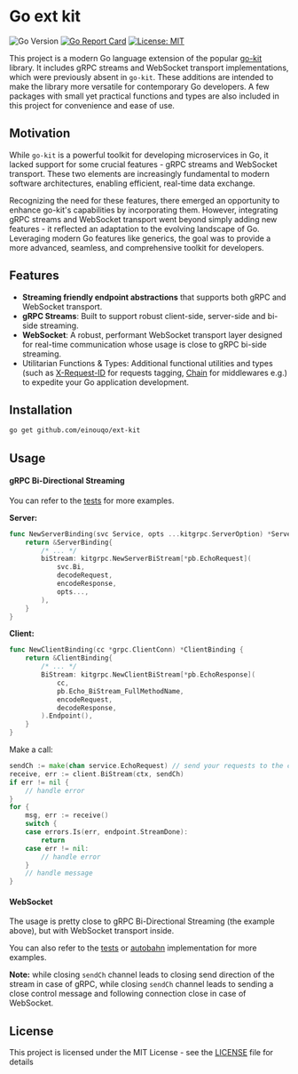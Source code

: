 # Go ext kit

![Go Version](https://img.shields.io/badge/go-1.18+-blue.svg)
[![Go Report Card](https://goreportcard.com/badge/github.com/einouqo/ext-kit)](https://goreportcard.com/report/github.com/einouqo/ext-kit)
[![License: MIT](https://img.shields.io/badge/License-MIT-yellow.svg)](https://opensource.org/licenses/MIT)

This project is a modern Go language extension of the popular [go-kit](https://github.com/go-kit/kit) library. It includes gRPC streams and WebSocket transport implementations, which were previously absent in `go-kit`. These additions are intended to make the library more versatile for contemporary Go developers. A few packages with small yet practical functions and types are also included in this project for convenience and ease of use.

## Motivation

While `go-kit` is a powerful toolkit for developing microservices in Go, it lacked support for some crucial features - gRPC streams and WebSocket transport. These two elements are increasingly fundamental to modern software architectures, enabling efficient, real-time data exchange.

Recognizing the need for these features, there emerged an opportunity to enhance go-kit's capabilities by incorporating them. However, integrating gRPC streams and WebSocket transport went beyond simply adding new features - it reflected an adaptation to the evolving landscape of Go. Leveraging modern Go features like generics, the goal was to provide a more advanced, seamless, and comprehensive toolkit for developers.

## Features

- **Streaming friendly endpoint abstractions** that supports both gRPC and WebSocket transport.
- **gRPC Streams**: Built to support robust client-side, server-side and bi-side streaming.
- **WebSocket**: A robust, performant WebSocket transport layer designed for real-time communication whose usage is close to gRPC bi-side streaming.
- Utilitarian Functions & Types: Additional functional utilities and types (such as [X-Request-ID](/xrequestid/handler.go) for requests tagging, [Chain](/util/middleware.go) for middlewares e.g.) to expedite your Go application development.

## Installation

```bash
go get github.com/einouqo/ext-kit
```

## Usage

#### gRPC Bi-Directional Streaming

You can refer to the [tests](test/transport/grpc) for more examples.

**Server:**
```go
func NewServerBinding(svc Service, opts ...kitgrpc.ServerOption) *ServerBinding {
	return &ServerBinding{
		/* ... */
		biStream: kitgrpc.NewServerBiStream[*pb.EchoRequest](
			svc.Bi,
			decodeRequest,
			encodeResponse,
			opts...,
		),
	}
}
```

**Client:**
```go
func NewClientBinding(cc *grpc.ClientConn) *ClientBinding {
	return &ClientBinding{
		/* ... */
		BiStream: kitgrpc.NewClientBiStream[*pb.EchoResponse](
			cc,
			pb.Echo_BiStream_FullMethodName,
			encodeRequest,
			decodeResponse,
		).Endpoint(),
	}
}
```

Make a call:
```go
sendCh := make(chan service.EchoRequest) // send your requests to the channel in the way you want
receive, err := client.BiStream(ctx, sendCh)
if err != nil {
    // handle error
}
for {
    msg, err := receive()
    switch {
    case errors.Is(err, endpoint.StreamDone):
        return
    case err != nil:
        // handle error
    }
    // handle message
}
```

#### WebSocket
The usage is pretty close to gRPC Bi-Directional Streaming (the example above), but with WebSocket transport inside.

You can also refer to the [tests](test/transport/ws) or [autobahn](test/transport/autobahn) implementation for more examples.

**Note:** while closing `sendCh` channel leads to closing send direction of the stream in case of gRPC, while closing `sendCh` channel leads to sending a close control message and following connection close in case of WebSocket.

## License

This project is licensed under the MIT License - see the [LICENSE](LICENSE) file for details
